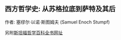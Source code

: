 ## 西方哲学史: 从苏格拉底到萨特及其后

作者: 塞缪尔·以诺·斯图姆夫 (Samuel Enoch Stumpf)

另附[斯坦福哲学百科全书网址](https://plato.stanford.edu/contents.html)

